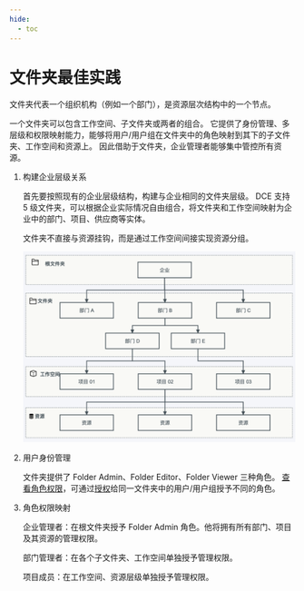 ```yaml
---
hide:
  - toc
---
```


# 文件夹最佳实践

文件夹代表一个组织机构（例如一个部门），是资源层次结构中的一个节点。

一个文件夹可以包含工作空间、子文件夹或两者的组合。
它提供了身份管理、多层级和权限映射能力，能够将用户/用户组在文件夹中的角色映射到其下的子文件夹、工作空间和资源上。
因此借助于文件夹，企业管理者能够集中管控所有资源。

1. 构建企业层级关系

    首先要按照现有的企业层级结构，构建与企业相同的文件夹层级。
    DCE 支持 5 级文件夹，可以根据企业实际情况自由组合，将文件夹和工作空间映射为企业中的部门、项目、供应商等实体。

    文件夹不直接与资源挂钩，而是通过工作空间间接实现资源分组。

    ![层级结构](../../images/fdpractice.png)

2. 用户身份管理

    文件夹提供了 Folder Admin、Folder Editor、Folder Viewer 三种角色。
    [查看角色权限](../access-control/role.md)，可通过[授权](../access-control/role.md)给同一文件夹中的用户/用户组授予不同的角色。

3. 角色权限映射

    企业管理者：在根文件夹授予 Folder Admin 角色。他将拥有所有部门、项目及其资源的管理权限。

    部门管理者：在各个子文件夹、工作空间单独授予管理权限。

    项目成员：在工作空间、资源层级单独授予管理权限。
